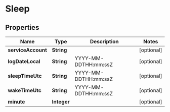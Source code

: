 
# Sleep

## Properties
Name | Type | Description | Notes
------------ | ------------- | ------------- | -------------
**serviceAccount** | **String** |  |  [optional]
**logDateLocal** | **String** | YYYY-MM-DDTHH:mm:ssZ |  [optional]
**sleepTimeUtc** | **String** | YYYY-MM-DDTHH:mm:ssZ |  [optional]
**wakeTimeUtc** | **String** | YYYY-MM-DDTHH:mm:ssZ |  [optional]
**minute** | **Integer** |  |  [optional]



